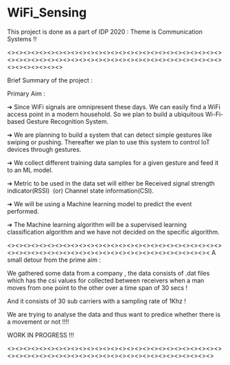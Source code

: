 # WiFi_Sensing

This project is done as a part of IDP 2020 : Theme is Communication Systems !!

<><><><><><><><><><><><><><><><><><><><><><><><><><><><><><><><><><><><><><><><><><><><><><><><><><><><><><><><><><><><><>

Brief Summary of the project : 

Primary Aim : 

➔ Since WiFi signals are omnipresent these days. We can easily find a WiFi access point in
a modern household. So we plan to build a ubiquitous Wi-Fi-based Gesture Recognition
System.

➔ We are planning to build a system that can detect simple gestures like swiping or
pushing. Thereafter we plan to use this system to control IoT devices through gestures.

➔ We collect different training data samples for a given gesture and feed it to an ML model.

➔ Metric to be used in the data set will either be
Received signal strength indicator(RSSI) ​ (or)​ Channel state information(CSI).

➔ We will be using a Machine learning model to predict the event performed.

➔ The Machine learning algorithm will be a supervised learning classification algorithm
and we have not decided on the specific algorithm.

<><><><><><><><><><><><><><><><><><><><><><><><><><><><><><><><><><><><><><><><><><><><><><><><><><><><><
A small detour from the prime aim : 

We gathered some data from a company , the data consists of .dat files which has the csi values for collected between receivers
when a man moves from one point to the other over a time span of 30 secs !

And it consists of 30 sub carriers with a sampling rate of 1Khz !

We are trying to analyse the data and thus want to predice whether there is a movement or not  !!!!


WORK IN PROGRESS !!!

<><><><><><><><><><><><><><><><><><><><><><><><><><><><><><><><><><><><><><><><><><><><><><><><><><><><><>



